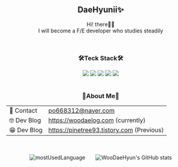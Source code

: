<div align="center">
  <h2>DaeHyunii✨</h2>
  <p>Hi! there👋🏼<br/>I will become a F/E developer who studies steadily</p>
  <br/>
  <h3>🛠Teck Stack🛠</h3>
  <div>
    <img src="https://img.shields.io/badge/JavaScript-F7DF1E?style=for-the-badge&logo=JavaScript&logoColor=white">
    <img src="https://img.shields.io/badge/HTML5-E34F26?style=for-the-badge&logo=HTML5&logoColor=white">
    <img src="https://img.shields.io/badge/CSS3-1572B6?style=for-the-badge&logo=CSS3&logoColor=white">
    <img src="https://img.shields.io/badge/TypeScript-3178C6?style=for-the-badge&logo=TypeScript&logoColor=white">
    <img src="https://img.shields.io/badge/React-61DAFB?style=for-the-badge&logo=React&logoColor=white">
  </div>
  <br/>
  <h3>🍳About Me🍳</h3>
  <table>
    <tr>
      <td> 👀 Contact</td>
      <td><a href="po668312@naver.com">po668312@naver.com</a></td>
    </tr>
     <tr>
      <td> 🤓 Dev Blog</td>
      <td><a href="https://woodaelog.com/">https://woodaelog.com</a> (currently)</td>
    </tr>
     <tr>
      <td> 😁 Dev Blog</td>
      <td><a href="https://pinetree93.tistory.com/">https://pinetree93.tistory.com</a> (Previous)</td>
    </tr>
  </table>
</div>

<br/>
<br/>

<div align="center">
  <img src="https://github-readme-stats.vercel.app/api/top-langs/?username=WooDaeHyun&layout=compact&theme=tokyonight" alt="mostUsedLanguage" />&nbsp;&nbsp;&nbsp;&nbsp;&nbsp;&nbsp;
  <img src="https://github-readme-stats.vercel.app/api?username=WooDaeHyun&show_icons=true&theme=tokyonight" alt="WooDaeHyun's GitHub stats" />
</div>

